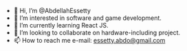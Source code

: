 - 👋 Hi, I’m @AbdellahEssetty
- 👀 I’m interested in software and game development.
- 🌱 I’m currently learning React JS.
- 💞️ I’m looking to collaborate on hardware-including project.
- 📫 How to reach me e-mail: essetty.abdo@gmail.com

<!---
AbdellahEssetty/AbdellahEssetty is a ✨ special ✨ repository because its `README.md` (this file) appears on your GitHub profile.
You can click the Preview link to take a look at your changes.
--->
